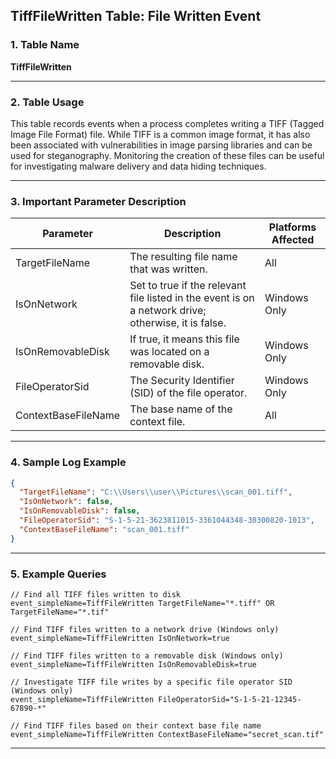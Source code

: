 ## TiffFileWritten Table: File Written Event

### 1. Table Name
**TiffFileWritten**

---

### 2. Table Usage
This table records events when a process completes writing a TIFF (Tagged Image File Format) file. While TIFF is a common image format, it has also been associated with vulnerabilities in image parsing libraries and can be used for steganography. Monitoring the creation of these files can be useful for investigating malware delivery and data hiding techniques.

---

### 3. Important Parameter Description

| Parameter | Description | Platforms Affected |
|---|---|---|
| TargetFileName | The resulting file name that was written. | All |
| IsOnNetwork | Set to true if the relevant file listed in the event is on a network drive; otherwise, it is false. | Windows Only |
| IsOnRemovableDisk | If true, it means this file was located on a removable disk. | Windows Only |
| FileOperatorSid | The Security Identifier (SID) of the file operator. | Windows Only |
| ContextBaseFileName | The base name of the context file. | All |

---

### 4. Sample Log Example

```json
{
  "TargetFileName": "C:\\Users\\user\\Pictures\\scan_001.tiff",
  "IsOnNetwork": false,
  "IsOnRemovableDisk": false,
  "FileOperatorSid": "S-1-5-21-3623811015-3361044348-30300820-1013",
  "ContextBaseFileName": "scan_001.tiff"
}
```
---
### 5. Example Queries
```xql
// Find all TIFF files written to disk
event_simpleName=TiffFileWritten TargetFileName="*.tiff" OR TargetFileName="*.tif"

// Find TIFF files written to a network drive (Windows only)
event_simpleName=TiffFileWritten IsOnNetwork=true

// Find TIFF files written to a removable disk (Windows only)
event_simpleName=TiffFileWritten IsOnRemovableDisk=true

// Investigate TIFF file writes by a specific file operator SID (Windows only)
event_simpleName=TiffFileWritten FileOperatorSid="S-1-5-21-12345-67890-*"

// Find TIFF files based on their context base file name
event_simpleName=TiffFileWritten ContextBaseFileName="secret_scan.tif"
```
---
